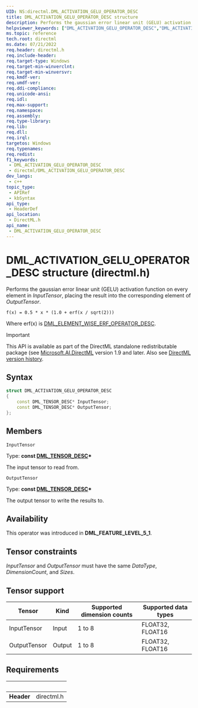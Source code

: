 ```yaml
---
UID: NS:directml.DML_ACTIVATION_GELU_OPERATOR_DESC
title: DML_ACTIVATION_GELU_OPERATOR_DESC structure
description: Performs the gaussian error linear unit (GELU) activation function on every element in *InputTensor*, placing the result into the corresponding element of *OutputTensor*.
helpviewer_keywords: ["DML_ACTIVATION_GELU_OPERATOR_DESC","DML_ACTIVATION_GELU_OPERATOR_DESC structure","direct3d12.dml_activation_gelu_operator_desc","directml/DML_ACTIVATION_GELU_OPERATOR_DESC"]
ms.topic: reference
tech.root: directml
ms.date: 07/21/2022
req.header: directml.h
req.include-header: 
req.target-type: Windows
req.target-min-winverclnt: 
req.target-min-winversvr: 
req.kmdf-ver: 
req.umdf-ver: 
req.ddi-compliance: 
req.unicode-ansi: 
req.idl: 
req.max-support: 
req.namespace: 
req.assembly: 
req.type-library: 
req.lib: 
req.dll: 
req.irql: 
targetos: Windows
req.typenames: 
req.redist: 
f1_keywords:
 - DML_ACTIVATION_GELU_OPERATOR_DESC
 - directml/DML_ACTIVATION_GELU_OPERATOR_DESC
dev_langs:
 - c++
topic_type:
 - APIRef
 - kbSyntax
api_type:
 - HeaderDef
api_location:
 - DirectML.h
api_name:
 - DML_ACTIVATION_GELU_OPERATOR_DESC
---
```


# DML_ACTIVATION_GELU_OPERATOR_DESC structure (directml.h)

Performs the gaussian error linear unit (GELU) activation function on every element in *InputTensor*, placing the result into the corresponding element of *OutputTensor*.

```
f(x) = 0.5 * x * (1.0 + erf(x / sqrt(2)))
```

Where erf(x) is [DML_ELEMENT_WISE_ERF_OPERATOR_DESC](/windows/win32/api/directml/ns-directml-dml_element_wise_erf_operator_desc).

> [!IMPORTANT]
> This API is available as part of the DirectML standalone redistributable package (see [Microsoft.AI.DirectML](https://www.nuget.org/packages/Microsoft.AI.DirectML/) version 1.9 and later. Also see [DirectML version history](../dml-version-history.md).

## Syntax

```cpp
struct DML_ACTIVATION_GELU_OPERATOR_DESC
{
    const DML_TENSOR_DESC* InputTensor;
    const DML_TENSOR_DESC* OutputTensor;
};
```

## Members

`InputTensor`

Type: **const [DML_TENSOR_DESC](/windows/win32/api/directml/ns-directml-dml_tensor_desc)\***

The input tensor to read from.

`OutputTensor`

Type: **const [DML_TENSOR_DESC](/windows/win32/api/directml/ns-directml-dml_tensor_desc)\***

The output tensor to write the results to.

## Availability
This operator was introduced in **DML_FEATURE_LEVEL_5_1**.

## Tensor constraints
*InputTensor* and *OutputTensor* must have the same *DataType*, *DimensionCount*, and *Sizes*.

## Tensor support
| Tensor | Kind | Supported dimension counts | Supported data types |
| ------ | ---- | -------------------------- | -------------------- |
| InputTensor | Input | 1 to 8 | FLOAT32, FLOAT16 |
| OutputTensor | Output | 1 to 8 | FLOAT32, FLOAT16 |

## Requirements
| &nbsp; | &nbsp; |
| ---- |:---- |
| **Header** | directml.h |

